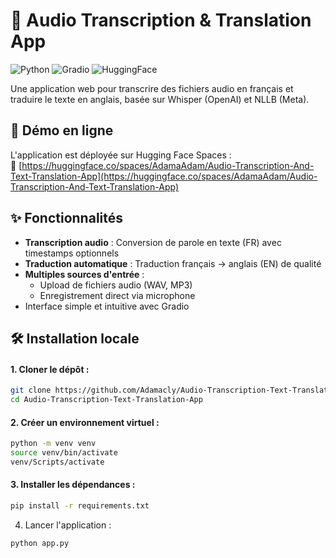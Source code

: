 # 📝 Audio Transcription & Translation App

![Python](https://img.shields.io/badge/Python-3.8+-blue.svg)
![Gradio](https://img.shields.io/badge/Gradio-Interface-orange.svg)
![HuggingFace](https://img.shields.io/badge/Hugging%20Face-Deployed-yellow.svg)

Une application web pour transcrire des fichiers audio en français et traduire le texte en anglais, basée sur Whisper (OpenAI) et NLLB (Meta).

## 🚀 Démo en ligne

L'application est déployée sur Hugging Face Spaces :  
🔗 [https://huggingface.co/spaces/AdamaAdam/Audio-Transcription-And-Text-Translation-App](https://huggingface.co/spaces/AdamaAdam/Audio-Transcription-And-Text-Translation-App)

## ✨ Fonctionnalités

- **Transcription audio** : Conversion de parole en texte (FR) avec timestamps optionnels
- **Traduction automatique** : Traduction français → anglais (EN) de qualité
- **Multiples sources d'entrée** :
  - Upload de fichiers audio (WAV, MP3)
  - Enregistrement direct via microphone
- Interface simple et intuitive avec Gradio

## 🛠 Installation locale

#### 1. Cloner le dépôt :
```bash
git clone https://github.com/Adamacly/Audio-Transcription-Text-Translation-App.git
cd Audio-Transcription-Text-Translation-App
```

#### 2. Créer un environnement virtuel :
```bash
python -m venv venv
source venv/bin/activate
venv/Scripts/activate     
```

#### 3. Installer les dépendances :
```bash
pip install -r requirements.txt
```

4. Lancer l'application :
```bash
python app.py
```